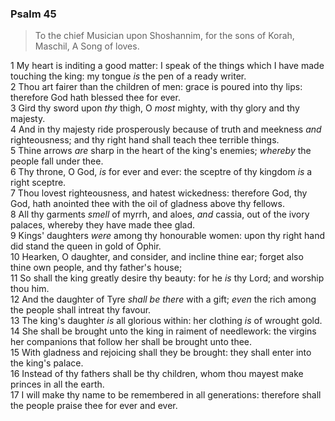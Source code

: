### Psalm 45

> To the chief Musician upon Shoshannim, for the sons of Korah, Maschil, A Song of loves.

1 My heart is inditing a good matter: I speak of the things which I have made touching the king: my tongue *is* the pen of a ready writer.  
2 Thou art fairer than the children of men: grace is poured into thy lips: therefore God hath blessed thee for ever.  
3 Gird thy sword upon *thy* thigh, O *most* mighty, with thy glory and thy majesty.  
4 And in thy majesty ride prosperously because of truth and meekness *and* righteousness; and thy right hand shall teach thee terrible things.  
5 Thine arrows *are* sharp in the heart of the king's enemies; *whereby* the people fall under thee.  
6 Thy throne, O God, *is* for ever and ever: the sceptre of thy kingdom *is* a right sceptre.  
7 Thou lovest righteousness, and hatest wickedness: therefore God, thy God, hath anointed thee with the oil of gladness above thy fellows.  
8 All thy garments *smell* of myrrh, and aloes, *and* cassia, out of the ivory palaces, whereby they have made thee glad.  
9 Kings' daughters *were* among thy honourable women: upon thy right hand did stand the queen in gold of Ophir.  
10 Hearken, O daughter, and consider, and incline thine ear; forget also thine own people, and thy father's house;  
11 So shall the king greatly desire thy beauty: for he *is* thy Lord; and worship thou him.  
12 And the daughter of Tyre *shall be there* with a gift; *even* the rich among the people shall intreat thy favour.  
13 The king's daughter *is* all glorious within: her clothing *is* of wrought gold.  
14 She shall be brought unto the king in raiment of needlework: the virgins her companions that follow her shall be brought unto thee.  
15 With gladness and rejoicing shall they be brought: they shall enter into the king's palace.  
16 Instead of thy fathers shall be thy children, whom thou mayest make princes in all the earth.  
17 I will make thy name to be remembered in all generations: therefore shall the people praise thee for ever and ever.  
